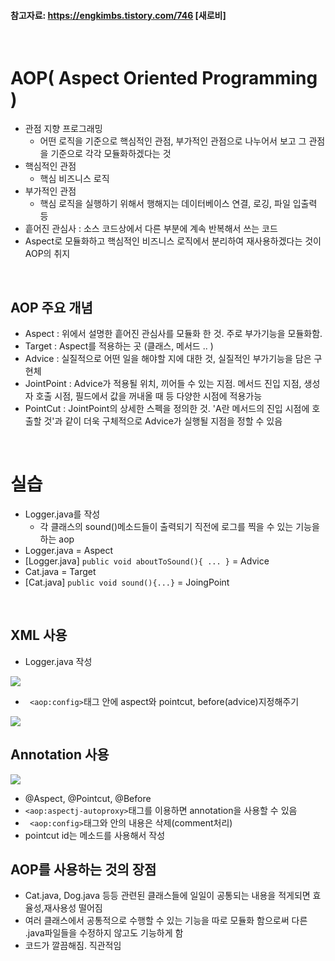 
#### 참고자료: https://engkimbs.tistory.com/746 [새로비]
<br>

# AOP( Aspect Oriented Programming )
* 관점 지향 프로그래밍
  * 어떤 로직을 기준으로 핵심적인 관점, 부가적인 관점으로 나누어서 보고 그 관점을 기준으로 각각 모듈화하겠다는 것
* 핵심적인 관점
  * 핵심 비즈니스 로직
* 부가적인 관점
  * 핵심 로직을 실행하기 위해서 행해지는 데이터베이스 연결, 로깅, 파일 입출력 등
* 흩어진 관심사 : 소스 코드상에서 다른 부분에 계속 반복해서 쓰는 코드
* Aspect로 모듈화하고 핵심적인 비즈니스 로직에서 분리하여 재사용하겠다는 것이 AOP의 취지
<br>

## AOP 주요 개념

* Aspect : 위에서 설명한 흩어진 관심사를 모듈화 한 것. 주로 부가기능을 모듈화함.
* Target : Aspect를 적용하는 곳 (클래스, 메서드 .. )
* Advice : 실질적으로 어떤 일을 해야할 지에 대한 것, 실질적인 부가기능을 담은 구현체
* JointPoint : Advice가 적용될 위치, 끼어들 수 있는 지점. 메서드 진입 지점, 생성자 호출 시점, 필드에서 값을 꺼내올 때 등 다양한 시점에 적용가능
* PointCut : JointPoint의 상세한 스펙을 정의한 것. 'A란 메서드의 진입 시점에 호출할 것'과 같이 더욱 구체적으로 Advice가 실행될 지점을 정할 수 있음
<br>

# 실습
* Logger.java를 작성
  * 각 클래스의 sound()메소드들이 출력되기 직전에 로그를 찍을 수 있는 기능을 하는 aop
* Logger.java = Aspect
* [Logger.java] ```public void aboutToSound(){ ... }``` = Advice
* Cat.java = Target
* [Cat.java] ```public void sound(){...}``` = JoingPoint
<br>

## XML 사용

* Logger.java 작성

<img src="https://user-images.githubusercontent.com/48792230/112744419-f0c4bd80-8fda-11eb-9b06-70d2fd1814f5.png">

* ``` <aop:config>```태그 안에 aspect와 pointcut, before(advice)지정해주기

<img src="https://user-images.githubusercontent.com/48792230/112744411-e86c8280-8fda-11eb-83a7-72958f5bb219.png">


<br>

## Annotation 사용

<img src="https://user-images.githubusercontent.com/48792230/112744420-f0c4bd80-8fda-11eb-857d-b9c1b521d0f0.png">

* @Aspect, @Pointcut, @Before
* ```<aop:aspectj-autoproxy>```태그를 이용하면 annotation을 사용할 수 있음
* ``` <aop:config>```태그와 안의 내용은 삭제(comment처리)
* pointcut id는 메소드를 사용해서 작성 


## AOP를 사용하는 것의 장점
* Cat.java, Dog.java 등등 관련된 클래스들에 일일이 공통되는 내용을 적게되면 효율성,재사용성 떨어짐
* 여러 클래스에서 공통적으로 수행할 수 있는 기능을 따로 모듈화 함으로써 다른 .java파일들을 수정하지 않고도 기능하게 함
* 코드가 깔끔해짐. 직관적임
